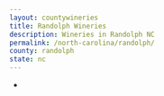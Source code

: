 ```yaml
---
layout: countywineries
title: Randolph Wineries
description: Wineries in Randolph NC
permalink: /north-carolina/randolph/
county: randolph
state: nc
---
```

-
